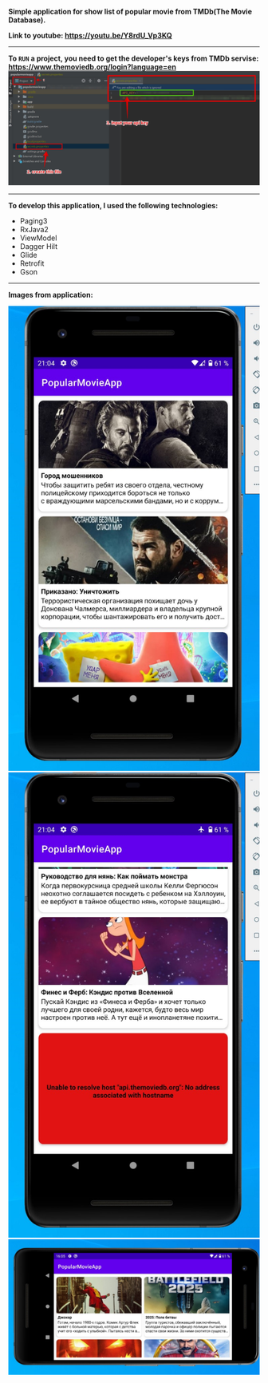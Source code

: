 **Simple application for show list of popular movie from TMDb(The Movie Database).**

**Link to youtube: https://youtu.be/Y8rdU_Vp3KQ**

---

**To `RUN` a project, you need to get the developer's keys from TMDb servise: https://www.themoviedb.org/login?language=en**
![Add secret key to project](/app/src/main/assets/aa.jpg)

---

**To develop this application, I used the following technologies:**

- Paging3
- RxJava2
- ViewModel
- Dagger Hilt
- Glide
- Retrofit
- Gson


---

**Images from application:**

![Popular movie list](/app/src/main/assets/bb.jpg)
![Error item](/app/src/main/assets/cc.jpg)
![Landscape mode](/app/src/main/assets/dd.jpg)